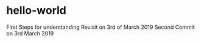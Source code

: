 # hello-world
First Steps for understanding
Revisit on 3rd of March 2019
Second Commit on 3rd March 2019

